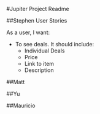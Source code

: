 #Jupiter Project Readme

##Stephen
 User Stories

As a user, I want:
- To see deals. It should include:
  - Individual Deals
  - Price
  - Link to item
  - Description

##Matt

##Yu

##Mauricio